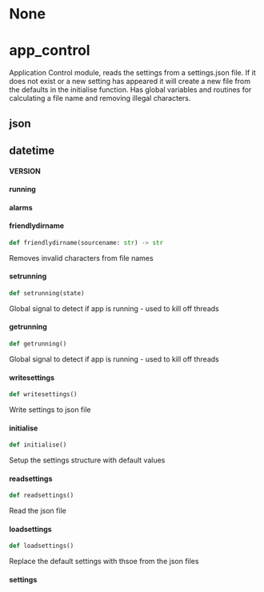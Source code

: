 # None

<a id="app_control"></a>

# app\_control

Application Control module, reads the settings from a settings.json file. If it does not exist or a new setting
has appeared it will create a new file from the defaults in the initialise function. Has global variables and routines
for calculating a file name and removing illegal characters.

<a id="app_control.json"></a>

## json

<a id="app_control.datetime"></a>

## datetime

<a id="app_control.VERSION"></a>

#### VERSION

<a id="app_control.running"></a>

#### running

<a id="app_control.alarms"></a>

#### alarms

<a id="app_control.friendlydirname"></a>

#### friendlydirname

```python
def friendlydirname(sourcename: str) -> str
```

Removes invalid characters from file names

<a id="app_control.setrunning"></a>

#### setrunning

```python
def setrunning(state)
```

Global signal to detect if app is running - used to kill off threads

<a id="app_control.getrunning"></a>

#### getrunning

```python
def getrunning()
```

Global signal to detect if app is running - used to kill off threads

<a id="app_control.writesettings"></a>

#### writesettings

```python
def writesettings()
```

Write settings to json file

<a id="app_control.initialise"></a>

#### initialise

```python
def initialise()
```

Setup the settings structure with default values

<a id="app_control.readsettings"></a>

#### readsettings

```python
def readsettings()
```

Read the json file

<a id="app_control.loadsettings"></a>

#### loadsettings

```python
def loadsettings()
```

Replace the default settings with thsoe from the json files

<a id="app_control.settings"></a>

#### settings

